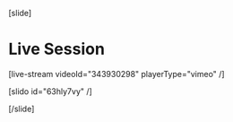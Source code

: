 [slide]
# Live Session

[live-stream videoId="343930298" playerType="vimeo" /]

[slido id="63hly7vy" /]

[/slide]
